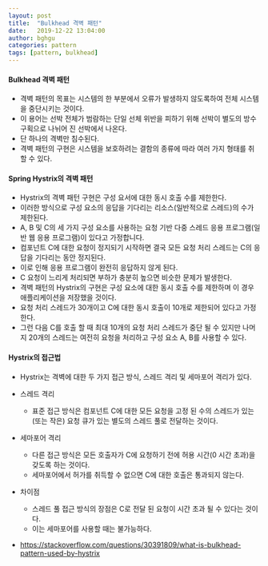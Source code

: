 ```yaml
---
layout: post
title:  "Bulkhead 격벽 패턴"
date:   2019-12-22 13:04:00
author: bghgu
categories: pattern
tags: [pattern, bulkhead]
---
```


#### Bulkhead 격벽 패턴
* 격벽 패턴의 목표는 시스템의 한 부분에서 오류가 발생하지 않도록하여 전체 시스템을 중단시키는 것이다.
* 이 용어는 선박 전체가 범람하는 단일 선체 위반을 피하기 위해 선박이 별도의 방수 구획으로 나뉘어 진 선박에서 나온다.
* 단 하나의 격벽만 침수된다.
* 격벽 패턴의 구현은 시스템을 보호하려는 결함의 종류에 따라 여러 가지 형태를 취할 수 있다.

#### Spring Hystrix의 격벽 패턴
* Hystrix의 격벽 패턴 구현은 구성 요서에 대한 동시 호출 수를 제한한다.
* 이러한 방식으로 구성 요소의 응답을 기다리는 리소스(일반적으로 스레드)의 수가 제한된다.
* A, B 및 C의 세 가지 구성 요소를 사용하는 요청 기반 다중 스레드 응용 프로그램(일반 웹 응용 프로그램)이 있다고 가정합니다.
* 컴포넌트 C에 대한 요청이 정지되기 시작하면 결국 모든 요청 처리 스레드는 C의 응답을 기다리는 동안 정지된다.
* 이로 인해 응용 프로그램이 완전히 응답하지 않게 된다.
* C 요청이 느리게 처리되면 부하가 충분히 높으면 비슷한 문제가 발생한다.
* 격벽 패턴의 Hystrix의 구현은 구성 요소에 대한 동시 호출 수를 제한하며 이 경우 애플리케이션을 저장했을 것이다.
* 요청 처리 스레드가 30개이고 C에 대한 동시 호출이 10개로 제한되어 있다고 가정한다.
* 그런 다음 C를 호출 할 때 최대 10개의 요청 처리 스레드가 중단 될 수 있지만 나머지 20개의 스레드는 여전히 요청을 처리하고 구성 요소 A, B를 사용할 수 있다.

#### Hystrix의 접근법
* Hystrix는 격벽에 대한 두 가지 접근 방식, 스레드 격리 및 세마포어 격리가 있다.
* 스레드 격리
    * 표준 접근 방식은 컴포넌트 C에 대한 모든 요청을 고정 된 수의 스레드가 있는 (또는 작은) 요청 큐가 있는 별도의 스레드 풀로 전달하는 것이다.
* 세마포어 격리
    * 다른 접근 방식은 모든 호출자가 C에 요청하기 전에 허용 시간(0 시간 초과)을 갖도록 하는 것이다.
    * 세마포어에서 허가를 취득할 수 없으면 C에 대한 호출은 통과되지 않는다.
* 차이점
    * 스레드 풀 접근 방식의 장점은 C로 전달 된 요청이 시간 초과 될 수 있다는 것이다.
    * 이는 세마포어를 사용할 때는 불가능하다.

* https://stackoverflow.com/questions/30391809/what-is-bulkhead-pattern-used-by-hystrix